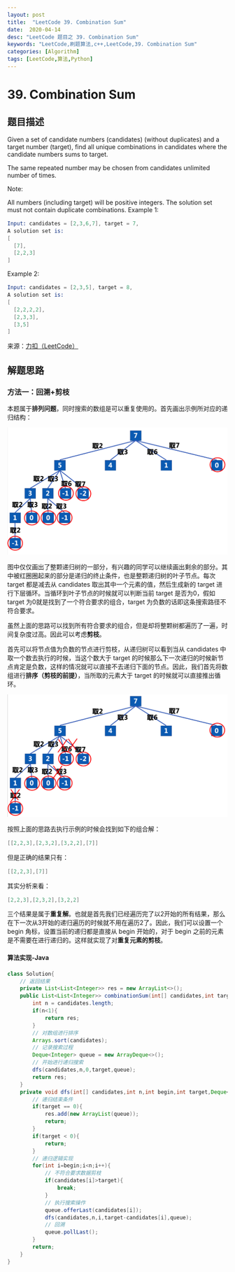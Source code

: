```yaml
---
layout: post
title:  "LeetCode 39. Combination Sum"
date:  2020-04-14
desc: "LeetCode 题目之 39. Combination Sum"
keywords: "LeetCode,刷题算法,c++,LeetCode,39. Combination Sum"
categories: [Algorithm]
tags: [LeetCode,算法,Python]
---
```

# 39. Combination Sum

## 题目描述

Given a set of candidate numbers (candidates) (without duplicates) and a target number (target), find all unique combinations in candidates where the candidate numbers sums to target.

The same repeated number may be chosen from candidates unlimited number of times.

Note:

All numbers (including target) will be positive integers.
The solution set must not contain duplicate combinations.
Example 1:

```s
Input: candidates = [2,3,6,7], target = 7,
A solution set is:
[
  [7],
  [2,2,3]
]
```

Example 2:

```s
Input: candidates = [2,3,5], target = 8,
A solution set is:
[
  [2,2,2,2],
  [2,3,3],
  [3,5]
]
```

来源：[力扣（LeetCode）](https://leetcode-cn.com/problems/combination-sum)

## 解题思路

### 方法一：回溯+剪枝

本题属于**排列问题**，同时搜索的数组是可以重复使用的。首先画出示例所对应的递归结构：

![19](/assets/images/2020/2020-04/19.png)

图中仅仅画出了整颗递归树的一部分，有兴趣的同学可以继续画出剩余的部分。其中被红圈圈起来的部分是递归的终止条件，也是整颗递归树的叶子节点。每次 target 都是减去从 candidates 取出其中一个元素的值，然后生成新的 target 进行下层循环。当循环到叶子节点的时候就可以判断当前 target 是否为0，假如 target 为0就是找到了一个符合要求的组合，target 为负数的话即这条搜索路径不符合要求。

虽然上面的思路可以找到所有符合要求的组合，但是却将整颗树都遍历了一遍，时间复杂度过高。因此可以考虑**剪枝**。

首先可以将节点值为负数的节点进行剪枝，从递归树可以看到当从 candidates 中取一个数去执行的时候，当这个数大于 target 的时候那么下一次递归的时候新节点肯定是负数，这样的情况就可以直接不去递归下面的节点。因此，我们首先将数组进行**排序（剪枝的前提）**，当所取的元素大于 target 的时候就可以直接推出循环。

![20](/assets/images/2020/2020-04/20.png)

按照上面的思路去执行示例的时候会找到如下的组合解：

```s
[[2,2,3],[2,3,2],[3,2,2],[7]]
```

但是正确的结果只有：

```s
[[2,2,3],[7]]
```

其实分析来看：

```s
[2,2,3],[2,3,2],[3,2,2]
```

三个结果是属于**重复解**。也就是首先我们已经遍历完了以2开始的所有结果，那么在下一次从3开始的递归遍历的时候就不用在遍历2了。因此，我们可以设置一个 begin 角标，设置当前的递归都是直接从 begin 开始的，对于 begin 之前的元素是不需要在进行递归的。这样就实现了对**重复元素的剪枝**。

#### 算法实现-Java

```java
class Solution{
    // 返回结果
    private List<List<Integer>> res = new ArrayList<>();
    public List<List<Integer>> combinationSum(int[] candidates,int target){
        int n = candidates.length;
        if(n<1){
            return res;
        }
        // 对数组进行排序
        Arrays.sort(candidates);
        // 记录搜索过程
        Deque<Integer> queue = new ArrayDeque<>();
        // 开始进行递归搜索
        dfs(candidates,n,0,target,queue);
        return res;
    }
    private void dfs(int[] candidates,int n,int begin,int target,Deque<Integer> queue){
        // 递归结束条件
        if(target == 0){
            res.add(new ArrayList(queue));
            return;
        }
        if(target < 0){
            return;
        }
        // 递归逻辑实现
        for(int i=begin;i<n;i++){
            // 不符合要求数据剪枝
            if(candidates[i]>target){
                break;
            }
            // 执行搜索操作
            queue.offerLast(candidates[i]);
            dfs(candidates,n,i,target-candidates[i],queue);
            // 回溯
            queue.pollLast();
        }
        return;
    }
}
```